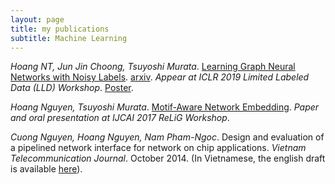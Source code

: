 ```yaml
---
layout: page
title: my publications
subtitle: Machine Learning
---
```


<i class="fa fa-file-text"></i> *Hoang NT, Jun Jin Choong, Tsuyoshi Murata*. [Learning Graph Neural Networks with Noisy Labels](https://openreview.net/forum?id=r1xOmNmxuN). [arxiv](https://arxiv.org/pdf/1905.01591.pdf). _Appear at ICLR 2019 Limited Labeled Data (LLD) Workshop_. [Poster](https://github.com/gear/published_papers/raw/master/ICLR_2019_LLD_Workshop_weakly_supervised_gnn_poster/poster_portrait.pdf).

<i class="fa fa-file-text"></i> *Hoang Nguyen, Tsuyoshi Murata*. [Motif-Aware Network Embedding]({{site.url}}/assets/docs/motif-aware-graph-final.pdf). _Paper and oral presentation at IJCAI 2017 ReLiG Workshop_.

<i class="fa fa-file-text"></i> *Cuong Nguyen, Hoang Nguyen, Nam Pham-Ngoc*. Design and evaluation of a pipelined network interface for network on chip applications. _Vietnam Telecommunication Journal_. October 2014. (In Vietnamese, the english draft is available [here](https://www.dropbox.com/s/qzftx8ee98ibkiu/atc14_en.pdf?dl=0)).
